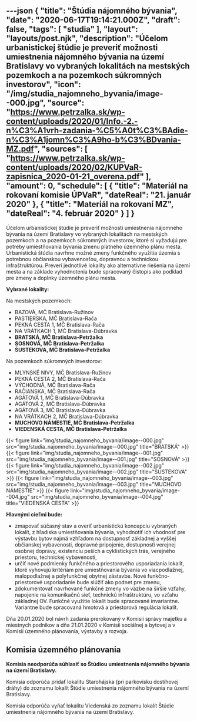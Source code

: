 ---json
{
   "title": "Štúdia nájomného bývania",
   "date": "2020-06-17T19:14:21.000Z",
   "draft": false,
   "tags": [
      "studia"
   ],
   "layout": "layouts/post.njk",
   "description": "Účelom urbanistickej štúdie je preveriť možnosti umiestnenia nájomného bývania na území Bratislavy vo vybraných lokalitách na mestských pozemkoch a na pozemkoch súkromných investorov",
   "icon": "/img/studia_najomneho_byvania/image--000.jpg",
   "source": "https://www.petrzalka.sk/wp-content/uploads/2020/01/Info.-2.-n%C3%A1vrh-zadania-%C5%A0t%C3%BAdie-n%C3%A1jomn%C3%A9ho-b%C3%BDvania-MZ.pdf",
   "sources": [
      "https://www.petrzalka.sk/wp-content/uploads/2020/02/KUPVaR-zapisnica_2020-01-21_overena.pdf"
   ],
   "amount": 0,
   "schedule": [
      {
         "title": "Materiál na rokovaní komisie ÚPVaR",
         "dateReal": "21. január 2020"
      },
      {
         "title": "Materiál na rokovaní MZ",
         "dateReal": "4. február 2020"
      }
   ]
}
---

Účelom urbanistickej štúdie je preveriť možnosti umiestnenia nájomného bývania na
území Bratislavy vo vybraných lokalitách na mestských pozemkoch a na pozemkoch
súkromných investorov, ktoré si vyžadujú pre potreby umiestňovania bývania zmenu
platného územného plánu mesta. Urbanistická štúdia navrhne možné zmeny funkčného
využitia územia s potrebnou občianskou vybavenosťou, dopravnou a technickou
infraštruktúrou. Preverí jednotlivé lokality ako alternatívne riešenia na území mesta a na
základe vyhodnotenia bude spracovaný čistopis ako podklad pre zmeny a doplnky územného
plánu mesta.

**Vybrané lokality:**

Na mestských pozemkoch:
* BAZOVÁ, MČ Bratislava-Ružinov
* PASTIERSKA, MČ Bratislava-Rača
* PEKNÁ CESTA 1, MČ Bratislava-Rača
* NA VRÁTKACH 1, MČ Bratislava-Dúbravka
* **BRATSKÁ, MČ Bratislava-Petržalka**
* **SOSNOVÁ, MČ Bratislava-Petržalka**
* **ŠUSTEKOVA, MČ Bratislava-Petržalka**

Na pozemkoch súkromných investorov:
* MLYNSKÉ NIVY, MČ Bratislava-Ružinov
* PEKNÁ CESTA 2, MČ Bratislava-Rača
* VÝCHODNÁ, MČ Bratislava-Rača
* RAČIANSKA, MČ Bratislava-Rača
* AGÁTOVÁ 1, MČ Bratislava-Dúbravka
* AGÁTOVÁ 2, MČ Bratislava-Dúbravka
* AGÁTOVÁ 3, MČ Bratislava-Dúbravka
* NA VRÁTKACH 2, MČ Bratislava-Dúbravka
* **MUCHOVO NÁMESTIE, MČ Bratislava-Petržalka**
* **VIEDENSKÁ CESTA, MČ Bratislava-Petržalka**

{{< figure link="img/studia_najomneho_byvania/image--000.jpg" src="img/studia_najomneho_byvania/image--000.jpg" title="BRATSKÁ" >}}
{{< figure link="img/studia_najomneho_byvania/image--001.jpg" src="img/studia_najomneho_byvania/image--001.jpg" title="SOSNOVÁ" >}}
{{< figure link="img/studia_najomneho_byvania/image--002.jpg" src="img/studia_najomneho_byvania/image--002.jpg" title="ŠUSTEKOVA" >}}
{{< figure link="img/studia_najomneho_byvania/image--003.jpg" src="img/studia_najomneho_byvania/image--003.jpg" title="MUCHOVO NÁMESTIE" >}}
{{< figure link="img/studia_najomneho_byvania/image--004.jpg" src="img/studia_najomneho_byvania/image--004.jpg" title="VIEDENSKÁ CESTA" >}}

**Hlavnými cieľmi bude:**
* zmapovať súčasný stav a overiť urbanistickú koncepciu vybraných lokalít, z hľadiska
umiestňovania bývania, vyhodnotiť ich vhodnosť pre výstavbu bytov najmä vzhľadom na
dostupnosť základnej a vyššej občianskej vybavenosti, dopravné pripojenie, dostupnosti
verejnej
osobnej dopravy, existenciu peších a cyklistických trás, verejného priestoru, technickej
vybavenosti,
* určiť nové podmienky funkčného a priestorového usporiadania lokalít, ktoré vyhovujú
kritériám pre umiestňovania bývania vo viacpodlažnej, malopodlažnej a polyfunkčnej obytnej
zástavbe. Nové funkčno-priestorové usporiadanie bude slúžiť ako podnet pre zmenu,
* zdokumentovať navrhované funkčné zmeny vo väzbe na širšie vzťahy, napojenie na
komunikačnú sieť, technickú infraštruktúru, vo vzťahu základnej OV.
Funkčné využitie lokalít bude spracované invariantne. Variantne bude spracovaná
hmotová a priestorová regulácia lokalít.

Dňa 20.01.2020 bol návrh zadania prerokovaný v Komisii správy majetku a miestnych
podnikov a dňa 21.01.2020 v Komisii sociálnej a bytovej a v Komisii územného plánovania,
výstavby a rozvoja.

## Komisia územného plánovania

**Komisia neodporúča súhlasiť so Štúdiou umiestnenia nájomného bývania na území Bratislavy.**

Komisia odporúča pridať lokalitu Starohájska (pri parkovisku dostihovej dráhy) do zoznamu lokalít
Štúdie umiestnenia nájomného bývania na území Bratislavy.

Komisia odporúča vyňať lokalitu Viedenská zo zoznamu lokalít Štúdie umiestnenia nájomného
bývania na území Bratislavy.
